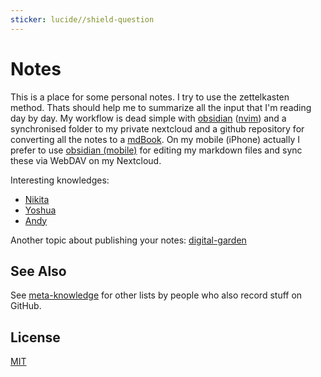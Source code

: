 ```yaml
---
sticker: lucide//shield-question
---
```

# Notes

This is a place for some personal notes. I try to use the zettelkasten method. Thats should help me to summarize all the input that I'm reading day by day. My workflow is dead simple with [obsidian](obsidian.md) ([nvim](neovim.io)) and a synchronised folder to my private nextcloud and a github repository for converting all the notes to a [mdBook](https://github.com/rust-lang/mdBook). On my mobile (iPhone) actually I prefer to use [obsidian (mobile)](obsidian.md) for editing my markdown files and sync these via WebDAV on my Nextcloud.

Interesting knowledges:

* [Nikita](https://github.com/nikitavoloboev/knowledge)
* [Yoshua](https://github.com/yoshuawuyts/notes)
* [Andy](https://notes.andymatuschak.org/About_these_notes)

Another topic about publishing your notes: [digital-garden](https://github.com/MaggieAppleton/digital-gardeners)

## See Also

See [meta-knowledge](https://github.com/RichardLitt/meta-knowledge) for other
lists by people who also record stuff on GitHub.

## License

[MIT](https://tldrlegal.com/license/mit-license)